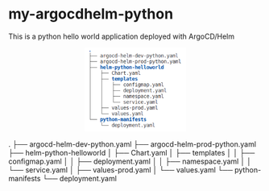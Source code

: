 # my-argocdhelm-python
This is a python hello world application deployed with ArgoCD/Helm


<p align="center">
<img  width="40%" height= "40%" src=images/argocdhelm-tree.png alt="Full Airflow Diagram">
</p>

.
├── argocd-helm-dev-python.yaml
├── argocd-helm-prod-python.yaml
├── helm-python-helloworld
│   ├── Chart.yaml
│   ├── templates
│   │   ├── configmap.yaml
│   │   ├── deployment.yaml
│   │   ├── namespace.yaml
│   │   └── service.yaml
│   ├── values-prod.yaml
│   └── values.yaml
└── python-manifests
    └── deployment.yaml
